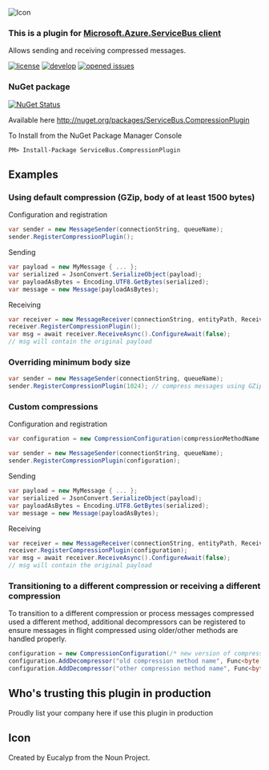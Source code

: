 ![Icon](https://github.com/SeanFeldman/ServiceBus.CompressionPlugin/blob/master/images/project-icon.png)

### This is a plugin for [Microsoft.Azure.ServiceBus client](https://github.com/Azure/azure-service-bus-dotnet/) 

Allows sending and receiving compressed messages.

[![license](https://img.shields.io/github/license/mashape/apistatus.svg)](https://github.com/SeanFeldman/ServiceBus.CompressionPlugin/blob/master/LICENSE)
[![develop](https://img.shields.io/appveyor/ci/seanfeldman/ServiceBus-CompressionPlugin/develop.svg?style=flat-square&branch=develop)](https://ci.appveyor.com/project/seanfeldman/ServiceBus-CompressionPlugin)
[![opened issues](https://img.shields.io/github/issues-raw/badges/shields/website.svg)](https://github.com/SeanFeldman/ServiceBus.CompressionPlugin/issues)

### NuGet package

[![NuGet Status](https://buildstats.info/nuget/ServiceBus.CompressionPlugin?includePreReleases=true)](https://www.nuget.org/packages/ServiceBus.CompressionPlugin/)

Available here http://nuget.org/packages/ServiceBus.CompressionPlugin

To Install from the NuGet Package Manager Console 
    
    PM> Install-Package ServiceBus.CompressionPlugin

## Examples

### Using default compression (GZip, body of at least 1500 bytes)

Configuration and registration

```c#
var sender = new MessageSender(connectionString, queueName);
sender.RegisterCompressionPlugin();
```        

Sending

```c#
var payload = new MyMessage { ... }; 
var serialized = JsonConvert.SerializeObject(payload);
var payloadAsBytes = Encoding.UTF8.GetBytes(serialized);
var message = new Message(payloadAsBytes);
```

Receiving

```c#
var receiver = new MessageReceiver(connectionString, entityPath, ReceiveMode.ReceiveAndDelete);
receiver.RegisterCompressionPlugin();
var msg = await receiver.ReceiveAsync().ConfigureAwait(false);
// msg will contain the original payload
```

### Overriding minimum body size

```c#
var sender = new MessageSender(connectionString, queueName);
sender.RegisterCompressionPlugin(1024); // compress messages using GZip with at least 1024 bytes
```        

### Custom compressions

Configuration and registration

```c#
var configuration = new CompressionConfiguration(compressionMethodName: "noop", compressor: bytes => Task.FromResult, decompressor: bytes => Task.FromResult, minimumSize: 1);

var sender = new MessageSender(connectionString, queueName);
sender.RegisterCompressionPlugin(configuration);
```        

Sending

```c#
var payload = new MyMessage { ... }; 
var serialized = JsonConvert.SerializeObject(payload);
var payloadAsBytes = Encoding.UTF8.GetBytes(serialized);
var message = new Message(payloadAsBytes);
```

Receiving

```c#
var receiver = new MessageReceiver(connectionString, entityPath, ReceiveMode.ReceiveAndDelete);
receiver.RegisterCompressionPlugin(configuration);
var msg = await receiver.ReceiveAsync().ConfigureAwait(false);
// msg will contain the original payload
```

### Transitioning to a different compression or receiving a different compression

To transition to a different compression or process messages compressed used a different method, additional decompressors can be registered to ensure messages in flight compressed using older/other methods are handled properly.

```c#
configuration = new CompressionConfiguration(/* new version of compression */);
configuration.AddDecompressor("old compression method name", Func<byte[], byte[]> decompressor);
configuration.AddDecompressor("other compression method name", Func<byte[], byte[]> decompressor);
```


## Who's trusting this plugin in production

<!--
![Microsoft](https://github.com/SeanFeldman/ServiceBus.CompressionPlugin/blob/develop/images/using/microsoft.png)
![Codit](https://github.com/SeanFeldman/ServiceBus.CompressionPlugin/blob/master/images/using/Codit.png)
-->

Proudly list your company here if use this plugin in production

## Icon

Created by Eucalyp from the Noun Project.